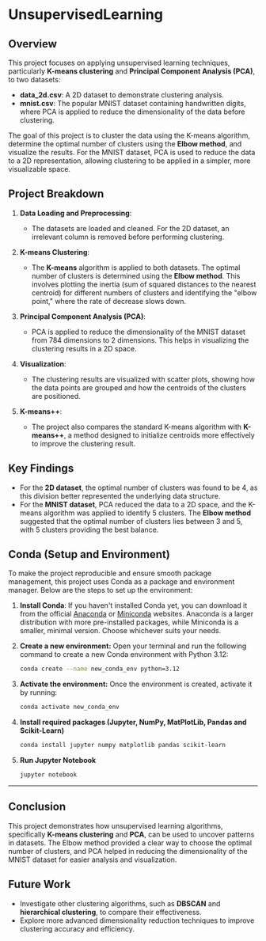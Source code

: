 # UnsupervisedLearning

## Overview

This project focuses on applying unsupervised learning techniques, particularly **K-means clustering** and **Principal Component Analysis (PCA)**, to two datasets:

- **data_2d.csv**: A 2D dataset to demonstrate clustering analysis.
- **mnist.csv**: The popular MNIST dataset containing handwritten digits, where PCA is applied to reduce the dimensionality of the data before clustering.

The goal of this project is to cluster the data using the K-means algorithm, determine the optimal number of clusters using the **Elbow method**, and visualize the results. For the MNIST dataset, PCA is used to reduce the data to a 2D representation, allowing clustering to be applied in a simpler, more visualizable space.

## Project Breakdown

1. **Data Loading and Preprocessing**:
   - The datasets are loaded and cleaned. For the 2D dataset, an irrelevant column is removed before performing clustering.
   
2. **K-means Clustering**:
   - The **K-means** algorithm is applied to both datasets. The optimal number of clusters is determined using the **Elbow method**. This involves plotting the inertia (sum of squared distances to the nearest centroid) for different numbers of clusters and identifying the "elbow point," where the rate of decrease slows down.

3. **Principal Component Analysis (PCA)**:
   - PCA is applied to reduce the dimensionality of the MNIST dataset from 784 dimensions to 2 dimensions. This helps in visualizing the clustering results in a 2D space.

4. **Visualization**:
   - The clustering results are visualized with scatter plots, showing how the data points are grouped and how the centroids of the clusters are positioned.
   
5. **K-means++**:
   - The project also compares the standard K-means algorithm with **K-means++**, a method designed to initialize centroids more effectively to improve the clustering result.

## Key Findings

- For the **2D dataset**, the optimal number of clusters was found to be 4, as this division better represented the underlying data structure.
- For the **MNIST dataset**, PCA reduced the data to a 2D space, and the K-means algorithm was applied to identify 5 clusters. The **Elbow method** suggested that the optimal number of clusters lies between 3 and 5, with 5 clusters providing the best balance.

## Conda (Setup and Environment)

To make the project reproducible and ensure smooth package management, this project uses Conda as a package and environment manager. Below are the steps to set up the environment:


1. **Install Conda**:
If you haven't installed Conda yet, you can download it from the official [Anaconda](https://www.anaconda.com/products/individual) or [Miniconda](https://docs.conda.io/en/latest/miniconda.html) websites. Anaconda is a larger distribution with more pre-installed packages, while Miniconda is a smaller, minimal version. Choose whichever suits your needs.

2. **Create a new environment:** Open your terminal and run the following command to create a new Conda environment with Python 3.12:

    ```bash
    conda create --name new_conda_env python=3.12
    ```

3. **Activate the environment:** Once the environment is created, activate it by running:

    ```bash
    conda activate new_conda_env
    ```

4. **Install required packages (Jupyter, NumPy, MatPlotLib, Pandas and Scikit-Learn)**

    ```bash
    conda install jupyter numpy matplotlib pandas scikit-learn
    ```

5. **Run Jupyter Notebook**

    ```bash
    jupyter notebook
    ```

***

## Conclusion

This project demonstrates how unsupervised learning algorithms, specifically **K-means clustering** and **PCA**, can be used to uncover patterns in datasets. The Elbow method provided a clear way to choose the optimal number of clusters, and PCA helped in reducing the dimensionality of the MNIST dataset for easier analysis and visualization.

## Future Work

- Investigate other clustering algorithms, such as **DBSCAN** and **hierarchical clustering**, to compare their effectiveness.
- Explore more advanced dimensionality reduction techniques to improve clustering accuracy and efficiency.

